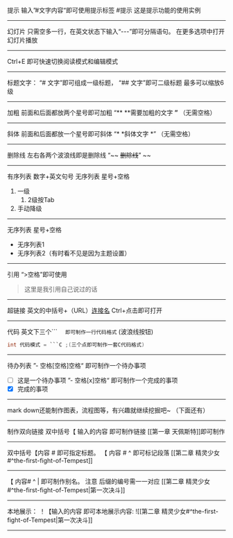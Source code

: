 提示    输入”#文字内容“即可使用提示标签
#提示 这是提示功能的使用实例

---
幻灯片 只需空多一行，在英文状态下输入“---”即可分隔语句。
在更多选项中打开幻灯片播放

---

Ctrl+E 即可快速切换阅读模式和编辑模式

---
标题文字： “# 文字”即可组成一级标题，
“## 文字”即可二级标题
最多可以缩放6级

---
加粗 前面和后面都放两个星号即可加粗 
“** **需要加粗的文字  **”**  （无需空格）

---
斜体 前面和后面都放一个星号即可斜体
“* *斜体文字 *”  （无需空格）

---
删除线 左右各两个波浪线即是删除线
“~~ ~~删除线~~” ~~

---

有序列表 数字+英文句号
无序列表 星号+空格
1. 一级
	1. 2级按Tab
2. 手动降级

---

无序列表 星号+空格
* 无序列表1
* 无序列表2（有时看不见是因为主题设置）

---

引用 “>空格”即可使用
> 这里是我引用自己说过的话

---
超链接 英文的中括号+（URL）[连接名](https://www.bilibili.com/video/BV1yb4y1x7UP/?spm_id_from=pageDriver&vd_source=01f30e3e6a65ab48cabf4233c8293cee)
Ctrl+点击即可打开

---

代码 英文下三个``` `  即可制作一行代码格式` (波浪线按钮)
``` C
int 代码模式 = ```C ;(三个点即可制作一套C代码格式)
```

---

待办列表  ”- 空格[空格]空格“ 即可制作一个待办事项
- [ ] 这是一个待办事项 
”- 空格[x]空格“ 即可制作一个完成的事项
- [x] 完成的事项
---

mark down还能制作图表，流程图等，有兴趣就继续挖掘吧~
（下面还有）

---
制作双向链接 
双中括号【 输入的内容 即可制作链接
[[第一章 天佩斯特]]即可制作

---
双中括号【内容  # 即可指定标题。  【 内容 # ^ 即可标记段落
[[第二章 精灵少女#^the-first-fight-of-Tempest]]

---
【 内容# ^  | 即可制作别名。 注意 后缀的编号需一一对应
[[第二章 精灵少女#^the-first-fight-of-Tempest|第一次决斗]]

---
本地展示：
！【输入的内容  即可本地展示内容:
![[第二章 精灵少女#^the-first-fight-of-Tempest|第一次决斗]]

---
